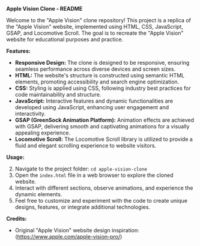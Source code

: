 **Apple Vision Clone - README**

Welcome to the "Apple Vision" clone repository! This project is a replica of the "Apple Vision" website, implemented using HTML, CSS, JavaScript, GSAP, and Locomotive Scroll. The goal is to recreate the "Apple Vision" website for educational purposes and practice.

**Features:**

- **Responsive Design:** The clone is designed to be responsive, ensuring seamless performance across diverse devices and screen sizes.
- **HTML:** The website's structure is constructed using semantic HTML elements, promoting accessibility and search engine optimization.
- **CSS:** Styling is applied using CSS, following industry best practices for code maintainability and structure.
- **JavaScript:** Interactive features and dynamic functionalities are developed using JavaScript, enhancing user engagement and interactivity.
- **GSAP (GreenSock Animation Platform):** Animation effects are achieved with GSAP, delivering smooth and captivating animations for a visually appealing experience.
- **Locomotive Scroll:** The Locomotive Scroll library is utilized to provide a fluid and elegant scrolling experience to website visitors.

**Usage:**


2. Navigate to the project folder: `cd apple-vision-clone`
3. Open the `index.html` file in a web browser to explore the cloned website.
4. Interact with different sections, observe animations, and experience the dynamic elements.
5. Feel free to customize and experiment with the code to create unique designs, features, or integrate additional technologies.

**Credits:**

- Original "Apple Vision" website design inspiration: (https://www.apple.com/apple-vision-pro/)


